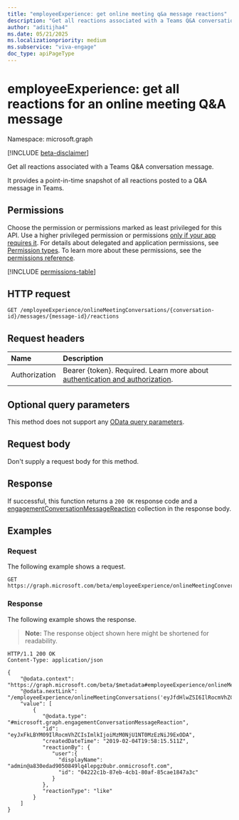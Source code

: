 ```yaml
---
title: "employeeExperience: get online meeting q&a message reactions"
description: "Get all reactions associated with a Teams Q&A conversation message."
author: "aditijha4"
ms.date: 05/21/2025
ms.localizationpriority: medium
ms.subservice: "viva-engage"
doc_type: apiPageType
---
```


# employeeExperience: get all reactions for an online meeting Q&A message

Namespace: microsoft.graph

[!INCLUDE [beta-disclaimer](../../includes/beta-disclaimer.md)]

Get all reactions associated with a Teams Q&A conversation message.

It provides a point-in-time snapshot of all reactions posted to a Q&A message in Teams.

## Permissions

Choose the permission or permissions marked as least privileged for this API. Use a higher privileged permission or permissions [only if your app requires it](/graph/permissions-overview#best-practices-for-using-microsoft-graph-permissions). For details about delegated and application permissions, see [Permission types](/graph/permissions-overview#permission-types). To learn more about these permissions, see the [permissions reference](/graph/permissions-reference).

<!-- {
  "blockType": "permissions",
  "name": "employeeexperience-getallonlinemeetingmessages-permissions"
}
-->
[!INCLUDE [permissions-table](../includes/permissions/employeeexperience-getallonlinemeetingmessagereactions-permissions.md)]

## HTTP request

<!-- {
  "blockType": "ignored"
}
-->
``` http
GET /employeeExperience/onlineMeetingConversations/{conversation-id}/messages/{message-id}/reactions
```

## Request headers

|Name|Description|
|:---|:---|
|Authorization|Bearer {token}. Required. Learn more about [authentication and authorization](/graph/auth/auth-concepts).|

## Optional query parameters

This method does not support any [OData query parameters](/graph/query-parameters).

## Request body

Don't supply a request body for this method.

## Response

If successful, this function returns a `200 OK` response code and a [engagementConversationMessageReaction](../resources/engagementconversationmessagereaction.md) collection in the response body.

## Examples

### Request

The following example shows a request.
<!-- {
  "blockType": "request",
  "name": "employeeexperiencethis.getallonlinemeetingmessagereactions"
}
-->
``` http
GET https://graph.microsoft.com/beta/employeeExperience/onlineMeetingConversations/eyJfdHlwZSI6IlRocmVhZCIsImlkIjoiMzM0NjU1NTExODA0MzEzNiJ9/messages/eyJfdHlwZSI6Ik1lc3NhZ2UiLCJpZCI6IjMzNDY1NTUxMTgwNDMxMzYifQ/reactions
```


### Response

The following example shows the response.

>**Note:** The response object shown here might be shortened for readability.

<!-- {
  "blockType": "response",
  "truncated": true,
  "@odata.type": "Collection(microsoft.graph.engagementConversationMessage)"
}
-->
``` http
HTTP/1.1 200 OK
Content-Type: application/json

{
    "@odata.context": "https://graph.microsoft.com/beta/$metadata#employeeExperience/onlineMeetingConversations('eyJfdHlwZSI6IlRocmVhZCIsImlkIjoiMzM0NjU1NTExODA0MzEzNiJ9')/messages('eyJfdHlwZSI6Ik1lc3NhZ2UiLCJpZCI6IjMzNDY1NTUxMTgwNDMxMzYifQ')/reactions",
    "@odata.nextLink": "/employeeExperience/onlineMeetingConversations('eyJfdHlwZSI6IlRocmVhZCIsImlkIjoiMzM0NjU1NTExODA0MzEzNiJ9')/messages('eyJfdHlwZSI6Ik1lc3NhZ2UiLCJpZCI6IjMzNDY1NTUxMTgwNDMxMzYifQ')/reactions&skipToken=eyADASSDSA",
    "value": [
        {
           "@odata.type": "#microsoft.graph.engagementConversationMessageReaction",
           "id": "eyJxFkLBYM09IlRocmVhZCIsImlkIjoiMzM0NjU1NT0MzEzNiJ9ExODA",        
           "createdDateTime": "2019-02-04T19:58:15.511Z",
           "reactionBy": {
              "user":{
                "displayName": "admin@a830edad9050849lq4lepgz0ubr.onmicrosoft.com",
                "id": "04222c1b-87eb-4cb1-80af-85cae1847a3c"
              }
           },
           "reactionType": "like"
        }
    ]
}
```

